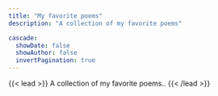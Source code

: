 ```yaml
---
title: "My favorite poems"
description: "A collection of my favorite poems"

cascade:
  showDate: false
  showAuthor: false
  invertPagination: true
---
```


{{< lead >}}
A collection of my favorite poems..
{{< /lead >}}
